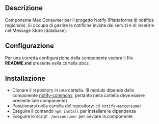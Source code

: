 ## Descrizione

Componente Mex Consumer per il progetto Notify (Piattaforma di notifica regionale). Si occupa di gestire le notifiche inviate dai servizi e di inserirle nel Message Store (database).

## Configurazione

Per una corretta configurazione della componente vedere il file **README.md** presente nella cartella *docs*.

## Installazione

* Clonare il repository in una cartella. (Il modulo dipende dalla componente [notify-commons](https://github.com/csipiemonte/notify-commons), pertanto nella cartella deve essere presente tale componente)
* Posizionarsi nella cartella del repository: `cd notify-mexconsumer`
* Eseguire il comando `npm install` per installare le dipendenze
* Eseguire lo script `./mexconsumer` per avviare la componente
